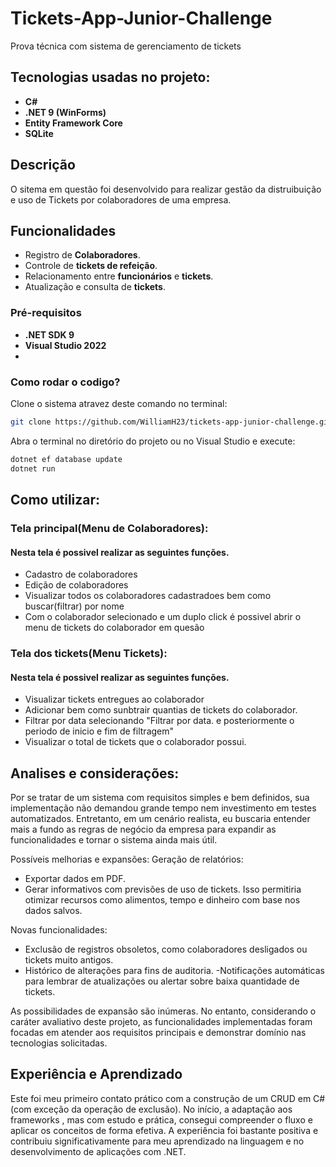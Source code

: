 # Tickets-App-Junior-Challenge
Prova técnica com sistema de gerenciamento de tickets
## Tecnologias usadas no projeto: ##
- **C#**
- **.NET 9 (WinForms)**
- **Entity Framework Core**
- **SQLite**
## Descrição 
O sitema em questão foi desenvolvido para realizar gestão da distruibuição e uso de Tickets por colaboradores de uma empresa.
## Funcionalidades

- Registro de **Colaboradores**.
- Controle de **tickets de refeição**.
- Relacionamento entre **funcionários** e **tickets**.
- Atualização e consulta de **tickets**.
### Pré-requisitos

- **.NET SDK 9**
- **Visual Studio 2022**
- 
### Como rodar o codigo?
Clone o sistema atravez deste comando no terminal:
```bash
git clone https://github.com/WilliamH23/tickets-app-junior-challenge.git
```
Abra o terminal no diretório do projeto ou no Visual Studio e execute:

```bash
dotnet ef database update
dotnet run
```
## Como utilizar:

### Tela principal(Menu de Colaboradores):
#### Nesta tela é possivel realizar as seguintes funções.
- Cadastro de colaboradores
- Edição de colaboradores
- Visualizar todos os colaboradores cadastradoes bem como buscar(filtrar) por nome
- Com o colaborador selecionado e um duplo click é possivel abrir o menu de tickets do colaborador em quesão
### Tela dos tickets(Menu Tickets):

#### Nesta tela é possivel realizar as seguintes funções.
- Visualizar tickets entregues ao colaborador
- Adicionar bem como sunbtrair quantias de tickets do colaborador.
- Filtrar por data selecionando "Filtrar por data. e posteriormente o periodo de inicio e fim de filtragem"
- Visualizar o total de tickets que o colaborador possui.

## Analises e considerações:

Por se tratar de um sistema com requisitos simples e bem definidos, sua implementação não demandou grande tempo nem investimento em testes automatizados. Entretanto, em um cenário realista, eu buscaria entender mais a fundo as regras de negócio da empresa para expandir as funcionalidades e tornar o sistema ainda mais útil.

Possíveis melhorias e expansões:
Geração de relatórios: 
- Exportar dados em PDF.
- Gerar informativos com previsões de uso de tickets. Isso permitiria otimizar recursos como alimentos, tempo e dinheiro com base nos dados salvos.

Novas funcionalidades:
- Exclusão de registros obsoletos, como colaboradores desligados ou tickets muito antigos.
- Histórico de alterações para fins de auditoria.
-Notificações automáticas para lembrar de atualizações ou alertar sobre baixa quantidade de tickets.

As possibilidades de expansão são inúmeras. No entanto, considerando o caráter avaliativo deste projeto, as funcionalidades implementadas foram focadas em atender aos requisitos principais e demonstrar domínio nas tecnologias solicitadas.

## Experiência e Aprendizado
Este foi meu primeiro contato prático com a construção de um CRUD em C# (com exceção da operação de exclusão). No início, a adaptação aos frameworks , mas com estudo e prática, consegui compreender o fluxo e aplicar os conceitos de forma efetiva. A experiência foi bastante positiva e contribuiu significativamente para meu aprendizado na linguagem e no desenvolvimento de aplicações com .NET.
